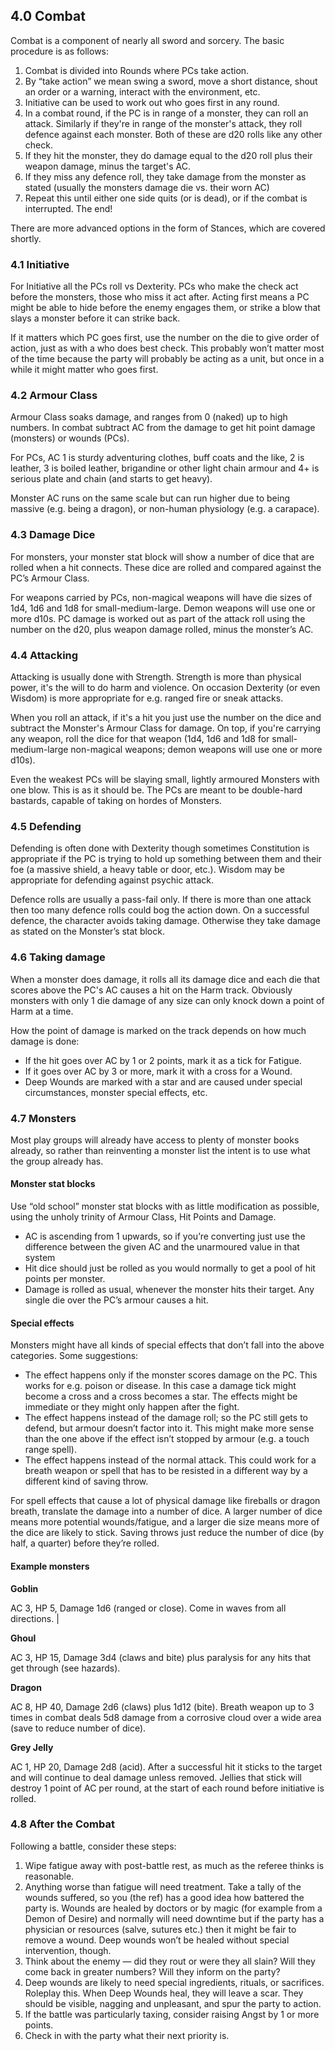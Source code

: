## 4.0 Combat

Combat is a component of nearly all sword and sorcery.
The basic procedure is as follows:

1. Combat is divided into Rounds where PCs take action.
2. By “take action” we mean swing a sword, move a short distance, shout an order or a warning, interact with the environment, etc.
3. Initiative can be used to work out who goes first in any round.
4. In a combat round, if the PC is in range of a monster, they can roll an attack. Similarly if they're in range of the monster's attack, they roll defence against each monster. Both of these are d20 rolls like any other check.
5. If they hit the monster, they do damage equal to the d20 roll plus their weapon damage, minus the target's AC.
6. If they miss any defence roll, they take damage from the monster as stated (usually the monsters damage die vs. their worn AC)
7. Repeat this until either one side quits (or is dead), or if the combat is interrupted. The end!

There are more advanced options in the form of Stances, which are covered shortly.

### 4.1 Initiative

For Initiative all the PCs roll vs Dexterity. PCs who make the check act before the monsters, those who miss it act after. Acting first means a PC might be able to hide before the enemy engages them, or strike a blow that slays a monster before it can strike back.

If it matters which PC goes first, use the number on the die to give order of action, just as with a who does best check. This probably won’t matter most of the time because the party will probably be acting as a unit, but once in a while it might matter who goes first.

### 4.2 Armour Class

Armour Class soaks damage, and ranges from 0 (naked) up to high numbers. In combat subtract AC from the damage to get hit point damage (monsters) or wounds (PCs).

For PCs, AC 1 is sturdy adventuring clothes, buff coats and the like, 2 is leather, 3 is boiled leather, brigandine or other light chain armour and 4+ is serious plate and chain (and starts to get heavy).

Monster AC runs on the same scale but can run higher due to being massive (e.g. being a dragon), or non-human physiology (e.g. a carapace).

### 4.3 Damage Dice

For monsters, your monster stat block will show a number of dice that are rolled when a hit connects. These dice are rolled and compared against the PC’s Armour Class.

For weapons carried by PCs, non-magical weapons will have die sizes of 1d4, 1d6 and 1d8 for small-medium-large. Demon weapons will use one or more d10s. PC damage is worked out as part of the attack roll using the number on the d20, plus weapon damage rolled, minus the monster’s AC.

### 4.4 Attacking

Attacking is usually done with Strength. Strength is more than physical power, it's the will to do harm and violence. On occasion Dexterity (or even Wisdom) is more appropriate for e.g. ranged fire or sneak attacks.

When you roll an attack, if it's a hit you just use the number on the dice and subtract the Monster's Armour Class for damage. On top, if you're carrying any weapon, roll the dice for that weapon (1d4, 1d6 and 1d8 for small-medium-large non-magical weapons; demon weapons will use one or more d10s).

Even the weakest PCs will be slaying small, lightly armoured Monsters with one blow. This is as it should be. The PCs are meant to be double-hard bastards, capable of taking on hordes of Monsters.

### 4.5 Defending

Defending is often done with Dexterity though sometimes Constitution is appropriate if the PC is trying to hold up something between them and their foe (a massive shield, a heavy table or door, etc.). Wisdom may be appropriate for defending against psychic attack.

Defence rolls are usually a pass-fail only. If there is more than one attack then too many defence rolls could bog the action down. On a successful defence, the character avoids taking damage. Otherwise they take damage as stated on the Monster’s stat block.

### 4.6 Taking damage

When a monster does damage, it rolls all its damage dice and each die that scores above the PC's AC causes a hit on the Harm track. Obviously monsters with only 1 die damage of any size can only knock down a point of Harm at a time.

How the point of damage is marked on the track depends on how much damage is done:

* If the hit goes over AC by 1 or 2 points, mark it as a tick for Fatigue.
* If it goes over AC by 3 or more, mark it with a cross for a Wound.
* Deep Wounds are marked with a star and are caused under special circumstances, monster special effects, etc.

### 4.7 Monsters


Most play groups will already have access to plenty of monster books already, so rather than reinventing a monster list the intent is to use what the group already has.

#### Monster stat blocks

Use “old school” monster stat blocks with as little modification as possible, using the unholy trinity of Armour Class, Hit Points and Damage.

* AC is ascending from 1 upwards, so if you’re converting just use the difference between the given AC and the unarmoured value in that system
* Hit dice should just be rolled as you would normally to get a pool of hit points per monster.
* Damage is rolled as usual, whenever the monster hits their target. Any single die over the PC’s armour causes a hit.

#### Special effects

Monsters might have all kinds of special effects that don’t fall into the above categories. Some suggestions:

* The effect happens only if the monster scores damage on the PC. This works for e.g. poison or disease. In this case a damage tick might become a cross and a cross becomes a star. The effects might be immediate or they might only happen after the fight.
* The effect happens instead of the damage roll; so the PC still gets to defend, but armour doesn’t factor into it. This might make more sense than the one above if the effect isn’t stopped by armour (e.g. a touch range spell).
* The effect happens instead of the normal attack. This could work for a breath weapon or spell that has to be resisted in a different way by a different kind of saving throw.

For spell effects that cause a lot of physical damage like fireballs or dragon breath, translate the damage into a number of dice. A larger number of dice means more potential wounds/fatigue, and a larger die size means more of the dice are likely to stick. Saving throws just reduce the number of dice (by half, a quarter) before they’re rolled.

#### Example monsters


**Goblin**

AC 3, HP 5, Damage 1d6 (ranged or close). Come in waves from all directions. |

**Ghoul**

AC 3, HP 15, Damage 3d4 (claws and bite) plus paralysis for any hits that get through (see hazards).

**Dragon**

AC 8, HP 40, Damage 2d6 (claws) plus 1d12 (bite). Breath weapon up to 3 times in combat deals 5d8 damage from a corrosive cloud over a wide area (save to reduce number of dice).

**Grey Jelly**

AC 1, HP 20, Damage 2d8 (acid). After a successful hit it sticks to the target and will continue to deal damage unless removed. Jellies that stick will destroy 1 point of AC per round, at the start of each round before initiative is rolled.

### 4.8 After the Combat

Following a battle, consider these steps:

1. Wipe fatigue away with post-battle rest, as much as the referee thinks is reasonable.
2. Anything worse than fatigue will need treatment. Take a tally of the wounds suffered, so you (the ref) has a good idea how battered the party is. Wounds are healed by doctors or by magic (for example from a Demon of Desire) and normally will need downtime but if the party has a physician or resources (salve, sutures etc.) then it might be fair to remove a wound. Deep wounds won’t be healed without special intervention, though.
3. Think about the enemy — did they rout or were they all slain? Will they come back in greater numbers? Will they inform on the party?
4. Deep wounds are likely to need special ingredients, rituals, or sacrifices. Roleplay this. When Deep Wounds heal, they will leave a scar. They should be visible, nagging and unpleasant, and spur the party to action.
5. If the battle was particularly taxing, consider raising Angst by 1 or more points.
6. Check in with the party what their next priority is.